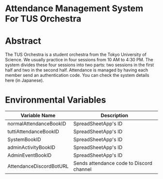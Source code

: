 # Attendance Management System For TUS Orchestra
# Abstract
The TUS Orchestra is a student orchestra from the Tokyo University of Science. We usually practice in four sessions from 10 AM to 4:30 PM. The system divides these four sessions into two parts: two sessions in the first half and two in the second half. Attendance is managed by having each member send an authentication code. You can check the system details here (in Japanese).

# Environmental Variables
| Variable Name               | Description                              | 
| --------------------------- | ---------------------------------------  |
| normalAttendanceBookID      | SpreadSheetApp's ID                      |
| tuttiAttendanceBookID       | SpreadSheetApp's ID                      |
| SystemBookID                | SpreadSheetApp's ID                      |
| adminActivityBookID         | SpreadSheetApp's ID                      |
| AdminEventBookID            | SpreadSheetApp's ID                      |
| AttendanceDiscordBotURL     | Sends attendance code to Discord channel |  